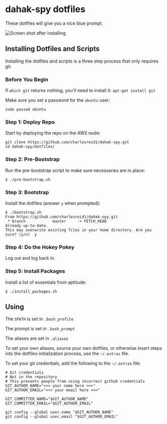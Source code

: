 # dahak-spy dotfiles

These dotfiles will give you a nice blue prompt.

![Screen shot after installing](/screen.png)

## Installing Dotfiles and Scripts

Installing the dotfiles and scripts is a three step process that only requires git.

### Before You Begin

If `which git` returns nothing, you'll need to install it: `apt-get install git`

Make sure you set a password for the `ubuntu` user:

```
sudo passwd ubuntu
```

### Step 1: Deploy Repo

Start by deploying the repo on the AWS node:

```
git clone https://github.com/charlesreid1/dahak-spy.git
cd dahak-spy/dotfiles/
```

### Step 2: Pre-Bootstrap

Run the pre-bootstrap script to make sure necessaries are in place:

```
$ ./pre-bootstrap.sh
```

### Step 3: Bootstrap

Install the dotfiles (answer `y` when prompted):

```
$ ./bootstrap.sh
From https://github.com/charlesreid1/dahak-spy.git
 * branch            master     -> FETCH_HEAD
Already up-to-date.
This may overwrite existing files in your home directory. Are you sure? (y/n)  y
```

### Step 4: Do the Hokey Pokey

Log out and log back in.

### Step 5: Install Packages

Install a list of essentials from aptitude:

```
$ ./install_packages.sh
```

## Using

The `$PATH` is set in `.bash_profile`

The prompt is set in `.bash_prompt`

The aliases are set in `.aliases`

To set your own aliases, source your own dotfiles, or otherwise
insert steps into the dotfiles initialization process, use 
the `~/.extras` file.

To set your git credentials, add the following to the `~/.extras` file:

```
# Git credentials
# Not in the repository
# This prevents people from using incorrect github credentials
GIT_AUTHOR_NAME="<<< your name here >>>"
GIT_AUTHOR_EMAIL="<<< your email here >>>"

GIT_COMMITTER_NAME="$GIT_AUTHOR_NAME"
GIT_COMMITTER_EMAIL="$GIT_AUTHOR_EMAIL"

git config --global user.name "$GIT_AUTHOR_NAME"
git config --global user.email "$GIT_AUTHOR_EMAIL"
```

